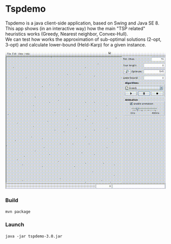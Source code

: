 # Tspdemo

Tspdemo is a java client-side application, based on Swing and Java SE 8.  
This app shows (in an interactive way) how the main "TSP related" heuristics works (Greedy, Nearest neighbor, Convex-Hull).  
We can test how works the approximation of sub-optimal solutions (2-opt, 3-opt) and calculate lower-bound (Held-Karp) for a given instance.


![Tspdemo](tspdemo.gif)

### Build
`mvn package`

### Launch
`java -jar tspdemo-3.0.jar`
